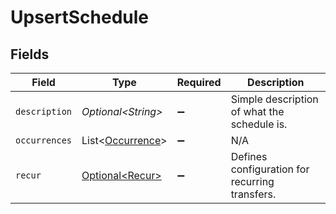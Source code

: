# UpsertSchedule


## Fields

| Field                                                      | Type                                                       | Required                                                   | Description                                                |
| ---------------------------------------------------------- | ---------------------------------------------------------- | ---------------------------------------------------------- | ---------------------------------------------------------- |
| `description`                                              | *Optional\<String>*                                        | :heavy_minus_sign:                                         | Simple description of what the schedule is.                |
| `occurrences`                                              | List\<[Occurrence](../../models/components/Occurrence.md)> | :heavy_minus_sign:                                         | N/A                                                        |
| `recur`                                                    | [Optional\<Recur>](../../models/components/Recur.md)       | :heavy_minus_sign:                                         | Defines configuration for recurring transfers.             |